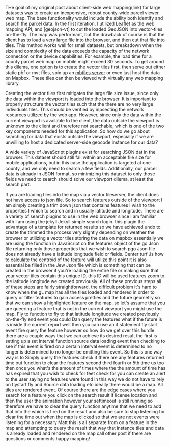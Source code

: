 THe goal of my original post about client-side web mapping(link) for large datasets was to create an inexpensive, robust county-wide parcel viewer web map. The base functionality would include the ability both identify and search the parcel data. In the first iteration, I utilized Leaflet as the web mapping API, and [geojson-vt] to cut the loaded GeoJSON into vector-tiles on-the-fly. The map was performant, but the drawback of course is that the client has to load a very large file into the browser, and then cut that file into tiles. This method works well for small datasets, but breaksdown when the size and complexity of the data exceeds the capacity of the network connection or the device capabilities. For example, the load time for a county parcel web map on mobile might exceed 30 seconds. To get around this dilema, one option is to create the vector tiles first, then serve out either static pbf or mvt files, spin up an [mbtiles server]() or even just host the data on Mapbox. These tiles can then be viewed with virtually any web mapping library.

Creating the vector tiles first mitigates the large file size issue, since only the data within the viewport is loaded into the browser. It is important to properly structure the vector tiles such that the there are no very large individuals tiles. This should be verified by inpsecting the network resources utilized by the web app. However, since only the data within the current viewport is available to the client, the data outside the viewport is unknown to the client and therefore not searchable, which is one of the two key components needed for this application. So how do we go about searching for data that exists outside the viewport, especially if we are unwilling to host a dedicated server-side geocode instance for our data?

A wide variety of JavaScript plugins exist for searching JSON dat in the browser. This dataset should still fall within an acceptable file size for mobile applications, but in this case the application is targeted at one county, and we only need to search a few fields. Additionally, our parcel data is already in JSON format, so minimizing this dataset to only those fields we need to search should solve our viewport dilema, at least the search part.



If you are loading tiles into the map via a vector tileserver, the client does not have access to json file. So to search features outside of the viewport I am simply creating a trim down json that contains features I wish to the properties I which to search and in usually latitude and longitude. There are a variety of search plugins to use in the web browser since I am familiar with I am using the jekyll Jekyll simple search login. this plugin the advantage of a template for returned results so we have achieved undo to create the trimmed the process very slightly depending on weather the browser or utilizing a vector tiles storing the data on mapbox essentially we are using the function in JavaScript on the features object of the go Json file returning only those properties that we wish to search pgo Json file does not already have a latitude longitude field or fields. Center turf Js how to calculate the centroid of the feature will utilize this point it is also essential be filled in the Jew Json file which is something that can be created in the browser if you're loading the entire file or making sure that your vector tiles contain this unique ID. this ID will be used features zoom to the latitude longitude we created previously. All of these previous steps all of these steps are fairly straightforward. the difficult problem it's hard to know when the gL map has all the tiles loaded and rendered in order to query or filter features to gain access pretties and the future geometry so that we can show a highlighted feature on the map. so let's assume that you are queering a feature that is not in the current viewport you might use the map. Fly to function to fly to that latitude longitude we created previously on-the-fly end event you could Dan query the features what if the future is is inside the current report well then you can use an if statement fly start event fire query the feature however so how do we get over this hurdle. there are a couple ways that we can achieve its desired result the first is setting up a set interval function source data loading event then checking to see if this event is fired on a certain interval event is determined to no longer is determined to no longer be emitting this event. So this is one way way is to Simply query the features check if there are any features returned time out function to clear the features second third fourth or 5th time us too then once you what's the amount of times where the the amount of time has has expired that you wish to check for feet check for you can create an alert to the user saying no features were found in this way we do not have to rely on flystart fly and Source data loading etc ideally there would be a map. All tiles are rendered event. Of course there are the edge cases where you search for a feature you click on the search result if license location and then the user the animation however your settimeout is still running so therefore we have to clear the query function anytime that we need to add that into the which is fired on the result and also be sure to stop listening for clear the time out when the map is clicked so that we are not events were listening for a necessary Matt this is all separate from on a feature in the map and attempting to query the result that way that instance tiles and data is already loaded and rendered on the map call other post if there are questions or comments happy mapping!
